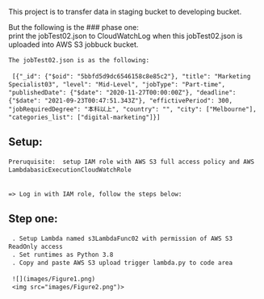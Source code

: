 
This project is to transfer data in staging bucket to developing bucket.

But the following is the ### phase one:  
  print the jobTest02.json to CloudWatchLog when this jobTest02.json is uploaded into AWS S3 jobbuck bucket.
  
    The jobTest02.json is as the following:
      
     [{"_id": {"$oid": "5bbfd5d9dc6546158c8e85c2"}, "title": "Marketing Specialist03", "level": "Mid-Level", "jobType": "Part-time", "publishedDate": {"$date": "2020-11-27T00:00:00Z"}, "deadline": {"$date": "2021-09-23T00:47:51.343Z"}, "effictivePeriod": 300, "jobRequiredDegree": "本科以上", "country": "", "city": ["Melbourne"], "categories_list": ["digital-marketing"]}]
     
     

## Setup:

    Preruquisite:  setup IAM role with AWS S3 full access policy and AWS LambdabasicExecutionCloudWatchRole
    
    
    => Log in with IAM role, follow the steps below:
    
## Step one: 
     . Setup Lambda named s3LambdaFunc02 with permission of AWS S3 ReadOnly access
     . Set runtimes as Python 3.8
     . Copy and paste AWS S3 upload trigger lambda.py to code area
     
     ![](images/Figure1.png)
     <img src="images/Figure2.png")>
     
     

